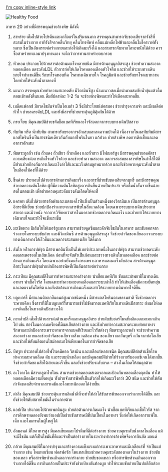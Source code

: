 [I'm copy inline-style link](https://www.google.com)

![Healthy Food](http://www.globalfashionreport.com/inline/fashion/th/7b3da38e3fe3e21025d2195e8e1843d1.jpg)

อาหาร 20 อย่างที่มีสรรพคุณช่วยล้างพิษ มีดังนี้
 
1. สาหร่าย เต็มไปด้วยโปรตีนและเกลือแร่ในปริมาณมาก สรรพคุณสามารถจับของเสียจากรังสีที่สะสมในร่างกาย อาทิรังสีจากคลื่นวิทยุ คลื่นโทรศัพท์ คลื่นแม่เหล็กไฟฟ้าและคลื่นไมโครเวฟทั้งหลาย ซึ่งเป็นอันตรายต่อร่างกายและก่อให้เกิดมะเร็งได้  และสามารถจับพวกโลหะหนักได้ด้วย ควรซื้อสาหร่ายทะเลมาปรุงทานเอง จะดีกว่าการทานสาหร่ายอบกรอบ
 
2. หัวหอม ประกอบไปด้วยสารต่อต้านมะเร็งหลายชนิด มีสารต้านอนุมูลอิสระสูง ช่วยทำความสะอาดหลอดเลือด ลดระดับLDL ตัวการก่อให้เกิดโรคหลอดเลือดหัวใจตีบ และช่วยให้ระบบทางเดินหายใจทำงานดีขึ้น รักษาโรคหอบหืด โรคทางเดินหายใจ โรคภูมิแพ้ และช่วยรักษาโรคเบาหวานโดยช่วยให้ระดับน้ำตาลคงที่
 
3. มะนาว สรรพคุณช่วยทำความสะอาดตับ มีวิตามินซีสูง น้ำมะนาวสดเมื่อนำมาผสมกับน้ำอุ่นแล้วดื่มตอนเช้าหลังตื่นนอน ดื่มสัปดาห์ละ 1-2 วัน จะช่วยล้างพิษและทำให้เลือดสะอาดขึ้น
 
4. เมล็ดแฟลกซ์ มีกรดไขมันจำเป็นโอเมก้า 3 ซึ่งมีประโยชน์ต่อสมอง ช่วยบำรุงความจำ และมีผลดีต่อหัวใจ ช่วยลดระดับLDL  และยังมีสารที่ช่วยกระตุ้นภูมิคุ้มกันได้ด้วย
 
5. กระเจี๊ยบ มีคุณสมบัติช่วยขจัดชื้อแบคทีเรียและไวรัสออกจากระบบทางเดินปัสสาวะ
 
6. ทับทิม หรือ น้ำทับทิม สามารถรักษาอาการอักเสบและลดความปวดได้ เนื่องจากในผลทับทิมมีสารแอสไพรินซึ่งเป็นสารชนิดเดียวกันกับแอสไพรินในยา แก้ปวด ช่วยล้างพิษ ลดการติดเชื้อและลดอาการอักเสบ
 
7. พืชตระกูลถั่ว เช่น ถั่วแดง ถั่วเขียว ถั่วเหลือง และถั่วขาว มีไฟเบอร์สูง มีสรรพคุณช่วยลดอัตราความเสียงต่อการเกิดโรคหัวใจด้วย และช่วยทำความสะอาด ลดการสะสมของสารพิษในลำไส้ได้ดี มีส่วนช่วยป้องกันการเกิดมะเร็งลำไส้และมะเร็งต่อมลูกหมากด้วย และยังช่วยควบคุมระดับน้ำตาลในเลือดให้คงที่ได้ด้วย
 
8. ขึ้นฉ่าย ประกอบไปด้วยสารต้านการเกิดมะเร็ง และสารที่ช่วยขับของเสียจากบุหรี่ และมีสรรพคุณช่วยลดความดันโลหิต ผู้ที่มีความดันโลหิตสูงควรกินขึ้นฉ่ายเป็นประจำ หรือดื่มน้ำคั้นจากขึ้นฉ่ายสดในตอนเช้า เพื่อช่วยควบคุมระดับแรงดันเลือดให้คงที่ 
 
9. แครอท เต็มไปด้วยสารอัลฟาและเบตาแคโรทีนซึ่งเป็นส่วนหนึ่งของวิตามินเอ เป็นสารต้านอนุมูลอิสระที่ดีเยี่ยม ช่วยปกป้องร่างกายจากสารพิษในสิ่งแวดล้อม โดยเฉพาะระบบทางเดินประสาท สายตา และผิวหนัง จากการวิจัยพบว่าสารในแครอทช่วยลดการเกิดมะเร็ง และช่วยทำให้ระบบทางเดินหายใจและหัวใจแข็งแรงขึ้น
 
10. มะเขือพวง มีเส้นใยไฟเบอร์สูงมาก สามารถช่วยดูดซึมและดักจับไขมันในอาหาร และขับออกจากร่างกายโดยระบบขับถ่าย และมีวิตามินซี สารต้านอนุมูลอิสระสูง จึงช่วยกำจัดของเสียออกจากระบบทางเดินอาหารได้เร็วขึ้นและลดการสะสมของเสีย ได้ดีมาก
 
11. ส้มโอ หรือเกรปฟรุต มีสารเพกตินซึ่งเป็นไฟเบอร์ประเภทหนึ่งในเกรปฟรุต สามารถช่วยลดระดับคอเลสเตอรอลในเส้นเลือด ก่อนที่จะจับตัวเป็นก้อนและขวางทางเดินในหลอดเลือด และช่วยต่อต้านการเกิดมะเร็ง โดยเฉพาะอย่างยิ่งมะเร็งกระเพราะอาหารและมะเร็งตับอ่อน สารต้านอนุมูลอิสระในเกรปฟรุตช่วยปกป้องสารพิษที่เป็นอันตรายต่อร่างกาย
 
12. กระเทียม มีคุณสมบัติในการทำความสะอาดร่างกาย ฆ่าเชื้อแบคทีเรีย ขับและฆ่าพยาธิในทางเดินอาหาร ฆ่าเชื้อไวรัส โดยเฉพาะทำความสะอาดเลือดและระบบลำไส้ ทำให้เส้นเลือดมีความยืดหยุ่นและลดแรงดันโลหิต และยังต่อต้านการเกิดมะเร็งและทำให้ระบบทางเดินหายใจดีขึ้น 
 
13. บลูเบอร์รี่ มีค่าแอนติออกซิแดนต์สูงมากชนิดหนึ่ง มีสารแอสไพรินตามธรรมชาติ ซึ่งช่วยลดการระคายเคือง ซึ่งสารที่มีในบลูเบอร์รี่สามารถเข้าไปขัดขวางแบคทีเรียในทางเดินปัสสาวะ ส่งผลให้ลดการติดเชื้อในทางเดินปัสสาวะได้
 
14. กะหล่ำปลี เต็มไปด้วยสารต่อต้านมะเร็งและอนุมูลอิสระ ช่วยตับขับฮอร์โมนที่ผลิตออกมามากเกินไป เช่น ฮอร์โมนความเครียดที่มีผลเสียต่อร่างกาย และยังช่วยทำความสะอาดระบบย่อยอาหาร รักษาและปกป้องกระเพราะอาหารจากแบคทีเรียและไวรัสต่างๆ พืชตระกูลกะหล่ำ จะช่วยทำความสะอาดร่างกายและช่วยกำจัดของเสียจากสิ่งแวดล้อม เช่น ของเสียจากควันบุหรี่ ควันจากท่อไอเสีย และช่วยให้ตับผลิตเอนไซม์ออกมาให้เพียงพอในการกำจัดของเสีย
 
15. บีทรูท ประกอบไปด้วยไฟโรเคมีคอล วิตามิน และเกลือแร่หลายชนิด มีคุณสมบัติต่อต้านชื้อโรค ทำความสะอาดเลือด ตับ และระบบน้ำเหลือง และมีคุณสมบัติช่วยให้ร่างกายรับออกซิเจนได้มากขึ้น จึงช่วยกำจัดของเสียได้ง่ายและเร็วขึ้น และยังช่วยปรับระดับกรด – ด่างในเลือดให้สมดุลด้วย
 
16. อะโวคาโด มีสารกลูตาไทโอน สามารถช่วยลดคอเลสเตอรอลและป้องกันหลอดเลือดอุดตัน ทำให้หลอดเลือดมีความยืดหยุ่น ทั้งช่วยจับสารพิษที่เป็นตัวก่อให้เกิดมะเร็งกว่า 30 ชนิด และช่วยให้ตับกำจัดของเสียจำพวกสารเคมีและโลหะหนักออกได้ง่ายขึ้น
 
17. ตำลึง มีคุณสมบัติ ช่วยกระตุ้นการผลิตน้ำดีที่จะทำให้ลำไส้ขับสารพิษออกจากร่างกายได้ดีขึ้น และยังช่วยให้ตับสลายไขมันในร่างกายด้วย
 
18. แอปเปิ้ล ประกอบไปด้วยเพกตินสูง ช่วยต่อต้านการเกิดมะเร็ง ฆ่าเชื้อแบคทีเรียและเชื้อไวรัส จากการศึกษาทดลองยังพบว่าแอปเปิ้ลช่วยขับสารเคมีที่ปนเปื้อนในอาหาร ซึ่งก่อให้เกิดอาการแพ้ในเด็ก และไมเกรนในผู้ใหญ่ได้
 
19. อัลมอนด์ มีใยอาหารสูง มีแคลเซียมและโปรตีนที่ดีต่อร่างกาย ช่วยควบคุมระดับน้ำตาลในเลือด แม้จะมีไขมัน แต่ก็เป็นไขมันที่ดีและจำเป็นต่อร่างกายในระหว่างทำการล้างพิษจึงควรกินอัล มอนด์  
 
20. กล้วย มีคุณสมบัติในการบำรุงและสร้างความแข็งแรงแก่กระเพาะอาหารและมีเกลือแร่ที่ จำเป็นแก่ร่างกาย เช่น โพแทสเซียม ฟอสฟอรัส โพแทสเซียมช่วยควบคุมระดับของเหลวในร่างกาย ช่วยขับของเหลว หรือสารพิษส่วนเกินออกจากร่างกาย ช่วยขับของเหลว หรือสารพิษส่วนเกินออกจากร่างกายได้ดีขึ้น การกินกล้วยเป็นประจำยังช่วยป้องกันท้องผูก ทำให้ระบบขับถ่ายเป็นปกติอีกด้วย
